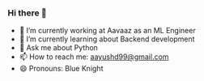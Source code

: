 ### Hi there 👋

- 🔭 I’m currently working at Aavaaz as an ML Engineer
- 🌱 I’m currently learning about Backend development
- 💬 Ask me about Python
- 📫 How to reach me: aayushd99@gmail.com
- 😄 Pronouns: Blue Knight
